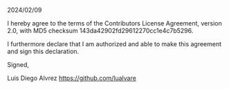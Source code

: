 2024/02/09

I hereby agree to the terms of the Contributors License Agreement, version 2.0, with MD5 checksum 143da42902fd29612270cc1e4c7b5296.

I furthermore declare that I am authorized and able to make this agreement and sign this declaration.

Signed,

Luis Diego Alvrez
https://github.com/lualvare

